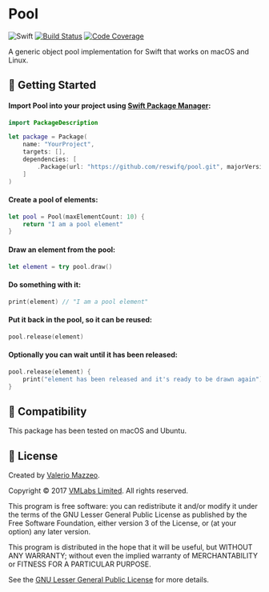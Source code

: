 # Pool

![Swift](https://img.shields.io/badge/swift-3.1-brightgreen.svg)
[![Build Status](https://api.travis-ci.org/reswifq/pool.svg?branch=master)](https://travis-ci.org/reswifq/pool)
[![Code Coverage](https://codecov.io/gh/reswifq/pool/branch/master/graph/badge.svg)](https://codecov.io/gh/reswifq/pool)

A generic object pool implementation for Swift that works on macOS and Linux.

## 🏁 Getting Started

#### Import Pool into your project using [Swift Package Manager](https://swift.org/package-manager):

``` swift
import PackageDescription

let package = Package(
    name: "YourProject",
    targets: [],
    dependencies: [
        .Package(url: "https://github.com/reswifq/pool.git", majorVersion: 1)
    ]
)
```

#### Create a pool of elements:

``` swift
let pool = Pool(maxElementCount: 10) { 
	return "I am a pool element"
}
```

#### Draw an element from the pool:

``` swift
let element = try pool.draw()
```

#### Do something with it:

``` swift
print(element) // "I am a pool element"
```

#### Put it back in the pool, so it can be reused:

``` swift
pool.release(element)
```

#### Optionally you can wait until it has been released:

``` swift
pool.release(element) {
	print("element has been released and it's ready to be drawn again")
}
```

## 🔧 Compatibility

This package has been tested on macOS and Ubuntu.

## 📖 License

Created by [Valerio Mazzeo](https://github.com/valeriomazzeo).

Copyright © 2017 [VMLabs Limited](https://www.vmlabs.it). All rights reserved.

This program is free software: you can redistribute it and/or modify
it under the terms of the GNU Lesser General Public License as published by
the Free Software Foundation, either version 3 of the License, or
(at your option) any later version.

This program is distributed in the hope that it will be useful,
but WITHOUT ANY WARRANTY; without even the implied warranty of
MERCHANTABILITY or FITNESS FOR A PARTICULAR PURPOSE.

See the [GNU Lesser General Public License](http://www.gnu.org/licenses) for more details.
